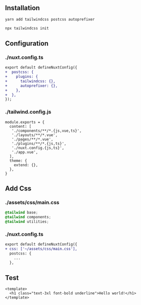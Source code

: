 ## Installation

```sh
yarn add tailwindcss postcss autoprefixer

npx tailwindcss init
```

## Configuration

### ./nuxt.config.ts

```diff
export default defineNuxtConfig({
+  postcss: {
+    plugins: {
+      tailwindcss: {},
+      autoprefixer: {},
+    },
+  },
});
```

### ./tailwind.config.js

```
module.exports = {
  content: [
   './components/**/*.{js,vue,ts}',
   './layouts/**/*.vue',
   './pages/**/*.vue',
   './plugins/**/*.{js,ts}',
   './nuxt.config.{js,ts}',
   './app.vue',
  ],
  theme: {
    extend: {},
  },
}
```

## Add Css

### ./assets/css/main.css

```css
@tailwind base;
@tailwind components;
@tailwind utilities;
```

### ./nuxt.config.ts

```diff
export default defineNuxtConfig({
+ css: ['~/assets/css/main.css'],
  postcss: {
    ...
  },
```

## Test

```vue
<template>
  <h1 class="text-3xl font-bold underline">Hello world!</h1>
</template>
```
